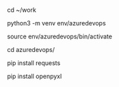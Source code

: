 cd ~/work

python3 -m venv env/azuredevops

source env/azuredevops/bin/activate

cd azuredevops/

pip install requests

pip install openpyxl
